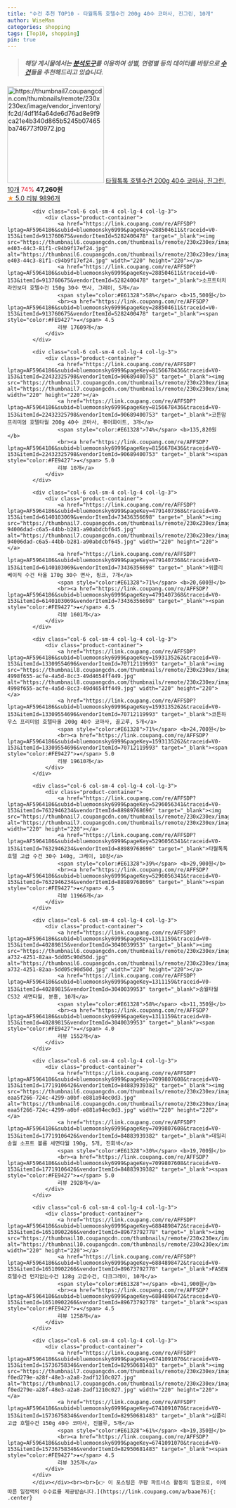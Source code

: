 ```yaml
---
title: "수건 추천 TOP10 - 타월톡톡 호텔수건 200g 40수 코마사, 진그린, 10개"
author: WiseMan
categories: shopping
tags: [Top10, shopping]
pin: true
---
```


> ##### 해당 게시물에서는 [**분석도구**](https://itemscout.io/)를 이용하여 **성별**, **연령별** 등의 데이터를 바탕으로 [**수건**](https://link.coupang.com/a/baae76)들을 추천해드리고 있습니다.
<div class="container"><div class="row">
            <div class="col-6 col-sm-4 col-lg-4 col-lg-3">
                <div class="product-container">
                    <a href="https://link.coupang.com/re/AFFSDP?lptag=AF5964186&subid=bluemoonsky6999&pageKey=6597825235&traceid=V0-153&itemId=19802015208&vendorItemId=89133651594" target="_blank"><img src="https://thumbnail7.coupangcdn.com/thumbnails/remote/230x230ex/image/vendor_inventory/fc2d/4df1f4a64de6d76ad8e9f9ca21e4b340d865b5245b07465ba746773f0972.jpg" alt="https://thumbnail7.coupangcdn.com/thumbnails/remote/230x230ex/image/vendor_inventory/fc2d/4df1f4a64de6d76ad8e9f9ca21e4b340d865b5245b07465ba746773f0972.jpg" width="220" height="220"></a>
                    <a href="https://link.coupang.com/re/AFFSDP?lptag=AF5964186&subid=bluemoonsky6999&pageKey=6597825235&traceid=V0-153&itemId=19802015208&vendorItemId=89133651594" target="_blank">타월톡톡 호텔수건 200g 40수 코마사, 진그린, 10개</a>
                    <span style="color:#E61328">74%</span> <b>47,260원</b>
                    <br><a href="https://link.coupang.com/re/AFFSDP?lptag=AF5964186&subid=bluemoonsky6999&pageKey=6597825235&traceid=V0-153&itemId=19802015208&vendorItemId=89133651594" target="_blank"><span style="color:#FE9427">★</span> 5.0
                    리뷰 9896개</a>
                </div>
            </div>
            
            <div class="col-6 col-sm-4 col-lg-4 col-lg-3">
                <div class="product-container">
                    <a href="https://link.coupang.com/re/AFFSDP?lptag=AF5964186&subid=bluemoonsky6999&pageKey=288504611&traceid=V0-153&itemId=913760675&vendorItemId=5282400478" target="_blank"><img src="https://thumbnail6.coupangcdn.com/thumbnails/remote/230x230ex/image/retail/images/2019/08/26/11/0/ee945e9f-e403-44c3-81f1-c94b9f17ef24.jpg" alt="https://thumbnail6.coupangcdn.com/thumbnails/remote/230x230ex/image/retail/images/2019/08/26/11/0/ee945e9f-e403-44c3-81f1-c94b9f17ef24.jpg" width="220" height="220"></a>
                    <a href="https://link.coupang.com/re/AFFSDP?lptag=AF5964186&subid=bluemoonsky6999&pageKey=288504611&traceid=V0-153&itemId=913760675&vendorItemId=5282400478" target="_blank">소프트터치 라인보더 호텔수건 150g 30수 면사, 그레이, 5개</a>
                    <span style="color:#E61328">58%</span> <b>15,500원</b>
                    <br><a href="https://link.coupang.com/re/AFFSDP?lptag=AF5964186&subid=bluemoonsky6999&pageKey=288504611&traceid=V0-153&itemId=913760675&vendorItemId=5282400478" target="_blank"><span style="color:#FE9427">★</span> 4.5
                    리뷰 17609개</a>
                </div>
            </div>
            
            <div class="col-6 col-sm-4 col-lg-4 col-lg-3">
                <div class="product-container">
                    <a href="https://link.coupang.com/re/AFFSDP?lptag=AF5964186&subid=bluemoonsky6999&pageKey=8156678436&traceid=V0-153&itemId=22432325798&vendorItemId=90689400753" target="_blank"><img src="https://thumbnail7.coupangcdn.com/thumbnails/remote/230x230ex/image/vendor_inventory/1840/8a5343eda18be015f4938e301d6ba01d2720c234bba8d25ef96c13f68c26.jpg" alt="https://thumbnail7.coupangcdn.com/thumbnails/remote/230x230ex/image/vendor_inventory/1840/8a5343eda18be015f4938e301d6ba01d2720c234bba8d25ef96c13f68c26.jpg" width="220" height="220"></a>
                    <a href="https://link.coupang.com/re/AFFSDP?lptag=AF5964186&subid=bluemoonsky6999&pageKey=8156678436&traceid=V0-153&itemId=22432325798&vendorItemId=90689400753" target="_blank">코튼맘 프리미엄 호텔타월 200g 40수 코마사, 퓨어화이트, 3개</a>
                    <span style="color:#E61328">74%</span> <b>135,820원</b>
                    <br><a href="https://link.coupang.com/re/AFFSDP?lptag=AF5964186&subid=bluemoonsky6999&pageKey=8156678436&traceid=V0-153&itemId=22432325798&vendorItemId=90689400753" target="_blank"><span style="color:#FE9427">★</span> 5.0
                    리뷰 10개</a>
                </div>
            </div>
            
            <div class="col-6 col-sm-4 col-lg-4 col-lg-3">
                <div class="product-container">
                    <a href="https://link.coupang.com/re/AFFSDP?lptag=AF5964186&subid=bluemoonsky6999&pageKey=4791407368&traceid=V0-153&itemId=6140103069&vendorItemId=73436356698" target="_blank"><img src="https://thumbnail7.coupangcdn.com/thumbnails/remote/230x230ex/image/retail/images/615913039403105-94006dad-c6a5-44bb-b281-a90abdcbf645.jpg" alt="https://thumbnail7.coupangcdn.com/thumbnails/remote/230x230ex/image/retail/images/615913039403105-94006dad-c6a5-44bb-b281-a90abdcbf645.jpg" width="220" height="220"></a>
                    <a href="https://link.coupang.com/re/AFFSDP?lptag=AF5964186&subid=bluemoonsky6999&pageKey=4791407368&traceid=V0-153&itemId=6140103069&vendorItemId=73436356698" target="_blank">위클리 베이직 수건 타올 170g 30수 면사, 핑크, 7개</a>
                    <span style="color:#E61328">71%</span> <b>20,600원</b>
                    <br><a href="https://link.coupang.com/re/AFFSDP?lptag=AF5964186&subid=bluemoonsky6999&pageKey=4791407368&traceid=V0-153&itemId=6140103069&vendorItemId=73436356698" target="_blank"><span style="color:#FE9427">★</span> 4.5
                    리뷰 1601개</a>
                </div>
            </div>
            
            <div class="col-6 col-sm-4 col-lg-4 col-lg-3">
                <div class="product-container">
                    <a href="https://link.coupang.com/re/AFFSDP?lptag=AF5964186&subid=bluemoonsky6999&pageKey=1593135262&traceid=V0-153&itemId=13309554696&vendorItemId=70712119993" target="_blank"><img src="https://thumbnail8.coupangcdn.com/thumbnails/remote/230x230ex/image/retail/images/8478471382727518-4998f655-acfe-4a5d-8cc3-49d4654ff449.jpg" alt="https://thumbnail8.coupangcdn.com/thumbnails/remote/230x230ex/image/retail/images/8478471382727518-4998f655-acfe-4a5d-8cc3-49d4654ff449.jpg" width="220" height="220"></a>
                    <a href="https://link.coupang.com/re/AFFSDP?lptag=AF5964186&subid=bluemoonsky6999&pageKey=1593135262&traceid=V0-153&itemId=13309554696&vendorItemId=70712119993" target="_blank">코튼하우스 프리미엄 호텔타올 200g 40수 코마사, 골고루, 5개</a>
                    <span style="color:#E61328">71%</span> <b>24,700원</b>
                    <br><a href="https://link.coupang.com/re/AFFSDP?lptag=AF5964186&subid=bluemoonsky6999&pageKey=1593135262&traceid=V0-153&itemId=13309554696&vendorItemId=70712119993" target="_blank"><span style="color:#FE9427">★</span> 5.0
                    리뷰 19610개</a>
                </div>
            </div>
            
            <div class="col-6 col-sm-4 col-lg-4 col-lg-3">
                <div class="product-container">
                    <a href="https://link.coupang.com/re/AFFSDP?lptag=AF5964186&subid=bluemoonsky6999&pageKey=5296056341&traceid=V0-153&itemId=7632946234&vendorItemId=88989768696" target="_blank"><img src="https://thumbnail7.coupangcdn.com/thumbnails/remote/230x230ex/image/vendor_inventory/0a1f/0462dcf75951e25ed59f65ebaf9040569c9e74f37d5c3187a6f44724a76c.jpg" alt="https://thumbnail7.coupangcdn.com/thumbnails/remote/230x230ex/image/vendor_inventory/0a1f/0462dcf75951e25ed59f65ebaf9040569c9e74f37d5c3187a6f44724a76c.jpg" width="220" height="220"></a>
                    <a href="https://link.coupang.com/re/AFFSDP?lptag=AF5964186&subid=bluemoonsky6999&pageKey=5296056341&traceid=V0-153&itemId=7632946234&vendorItemId=88989768696" target="_blank">타월톡톡 호텔 고급 수건 30수 140g, 그레이, 10장</a>
                    <span style="color:#E61328">39%</span> <b>29,900원</b>
                    <br><a href="https://link.coupang.com/re/AFFSDP?lptag=AF5964186&subid=bluemoonsky6999&pageKey=5296056341&traceid=V0-153&itemId=7632946234&vendorItemId=88989768696" target="_blank"><span style="color:#FE9427">★</span> 4.5
                    리뷰 11966개</a>
                </div>
            </div>
            
            <div class="col-6 col-sm-4 col-lg-4 col-lg-3">
                <div class="product-container">
                    <a href="https://link.coupang.com/re/AFFSDP?lptag=AF5964186&subid=bluemoonsky6999&pageKey=1311159&traceid=V0-153&itemId=40289815&vendorItemId=3040039953" target="_blank"><img src="https://thumbnail6.coupangcdn.com/thumbnails/remote/230x230ex/image/retail/images/2016/08/08/10/9/6812c850-a732-4251-82aa-5dd05c90d50d.jpg" alt="https://thumbnail6.coupangcdn.com/thumbnails/remote/230x230ex/image/retail/images/2016/08/08/10/9/6812c850-a732-4251-82aa-5dd05c90d50d.jpg" width="220" height="220"></a>
                    <a href="https://link.coupang.com/re/AFFSDP?lptag=AF5964186&subid=bluemoonsky6999&pageKey=1311159&traceid=V0-153&itemId=40289815&vendorItemId=3040039953" target="_blank">송월타월 CS32 세면타월, 분홍, 10개</a>
                    <span style="color:#E61328">58%</span> <b>11,350원</b>
                    <br><a href="https://link.coupang.com/re/AFFSDP?lptag=AF5964186&subid=bluemoonsky6999&pageKey=1311159&traceid=V0-153&itemId=40289815&vendorItemId=3040039953" target="_blank"><span style="color:#FE9427">★</span> 4.0
                    리뷰 1552개</a>
                </div>
            </div>
            
            <div class="col-6 col-sm-4 col-lg-4 col-lg-3">
                <div class="product-container">
                    <a href="https://link.coupang.com/re/AFFSDP?lptag=AF5964186&subid=bluemoonsky6999&pageKey=7099807608&traceid=V0-153&itemId=17719106426&vendorItemId=84883939382" target="_blank"><img src="https://thumbnail6.coupangcdn.com/thumbnails/remote/230x230ex/image/retail/images/40415878811449-eaa5f266-724c-4299-a0bf-e881a94ec0d3.jpg" alt="https://thumbnail6.coupangcdn.com/thumbnails/remote/230x230ex/image/retail/images/40415878811449-eaa5f266-724c-4299-a0bf-e881a94ec0d3.jpg" width="220" height="220"></a>
                    <a href="https://link.coupang.com/re/AFFSDP?lptag=AF5964186&subid=bluemoonsky6999&pageKey=7099807608&traceid=V0-153&itemId=17719106426&vendorItemId=84883939382" target="_blank">데일리송월 소프트 볼륨 세면타월 190g, 5개, 진회색</a>
                    <span style="color:#E61328">30%</span> <b>19,700원</b>
                    <br><a href="https://link.coupang.com/re/AFFSDP?lptag=AF5964186&subid=bluemoonsky6999&pageKey=7099807608&traceid=V0-153&itemId=17719106426&vendorItemId=84883939382" target="_blank"><span style="color:#FE9427">★</span> 5.0
                    리뷰 2928개</a>
                </div>
            </div>
            
            <div class="col-6 col-sm-4 col-lg-4 col-lg-3">
                <div class="product-container">
                    <a href="https://link.coupang.com/re/AFFSDP?lptag=AF5964186&subid=bluemoonsky6999&pageKey=6884898472&traceid=V0-153&itemId=16510902266&vendorItemId=89673792778" target="_blank"><img src="https://thumbnail10.coupangcdn.com/thumbnails/remote/230x230ex/image/vendor_inventory/365b/f7e10ad90eb4cf6a5cc30099dfed995559bff740835fbff27bc19b9d45ae.jpg" alt="https://thumbnail10.coupangcdn.com/thumbnails/remote/230x230ex/image/vendor_inventory/365b/f7e10ad90eb4cf6a5cc30099dfed995559bff740835fbff27bc19b9d45ae.jpg" width="220" height="220"></a>
                    <a href="https://link.coupang.com/re/AFFSDP?lptag=AF5964186&subid=bluemoonsky6999&pageKey=6884898472&traceid=V0-153&itemId=16510902266&vendorItemId=89673792778" target="_blank">FASEN 호텔수건 먼지없는수건 128g 고급수건, 다크그레이, 10개</a>
                    <span style="color:#E61328"></span> <b>41,900원</b>
                    <br><a href="https://link.coupang.com/re/AFFSDP?lptag=AF5964186&subid=bluemoonsky6999&pageKey=6884898472&traceid=V0-153&itemId=16510902266&vendorItemId=89673792778" target="_blank"><span style="color:#FE9427">★</span> 4.5
                    리뷰 1258개</a>
                </div>
            </div>
            
            <div class="col-6 col-sm-4 col-lg-4 col-lg-3">
                <div class="product-container">
                    <a href="https://link.coupang.com/re/AFFSDP?lptag=AF5964186&subid=bluemoonsky6999&pageKey=6741091070&traceid=V0-153&itemId=15736758346&vendorItemId=82950681483" target="_blank"><img src="https://thumbnail7.coupangcdn.com/thumbnails/remote/230x230ex/image/retail/images/1679863320986638-f0ed279e-a28f-48e3-a2a8-2adf1210c027.jpg" alt="https://thumbnail7.coupangcdn.com/thumbnails/remote/230x230ex/image/retail/images/1679863320986638-f0ed279e-a28f-48e3-a2a8-2adf1210c027.jpg" width="220" height="220"></a>
                    <a href="https://link.coupang.com/re/AFFSDP?lptag=AF5964186&subid=bluemoonsky6999&pageKey=6741091070&traceid=V0-153&itemId=15736758346&vendorItemId=82950681483" target="_blank">심플리 고급 호텔수건 150g 40수 코마사, 진블루, 5개</a>
                    <span style="color:#E61328">61%</span> <b>19,350원</b>
                    <br><a href="https://link.coupang.com/re/AFFSDP?lptag=AF5964186&subid=bluemoonsky6999&pageKey=6741091070&traceid=V0-153&itemId=15736758346&vendorItemId=82950681483" target="_blank"><span style="color:#FE9427">★</span> 4.5
                    리뷰 325개</a>
                </div>
            </div>
            </div></div><br><br>[👉 이 포스팅은 쿠팡 파트너스 활동의 일환으로, 이에 따른 일정액의 수수료를 제공받습니다.](https://link.coupang.com/a/baae76){: .center}